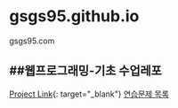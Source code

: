 # gsgs95.github.io
gsgs95.com

##웹프로그래밍-기초 수업레포
---
[Project Link](https://gsgs95.github.io "Project:Intro"){: target="_blank"}
<a href="https://gsgs95.github.io/practice/" target="_blank">연습문제 목록</a>
